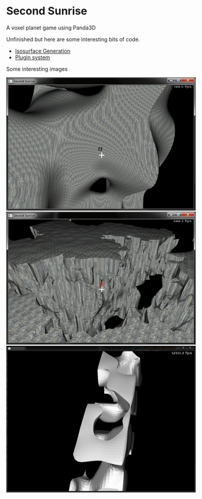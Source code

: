 Second Sunrise
==============

A voxel planet game using Panda3D


Unfinished but here are some interesting bits of code.

* [Isosurface Generation](https://github.com/gamingrobot/second-sunrise/tree/master/game/plugins/core/meshgeneration)
* [Plugin system](https://github.com/gamingrobot/second-sunrise/blob/master/game/bin/manager.py)

Some interesting images

![OrigImage](/pics/1.jpg "Optional title")
![OrigImage](/pics/2.jpg "Optional title")
![OrigImage](/pics/3.jpg "Optional title")

